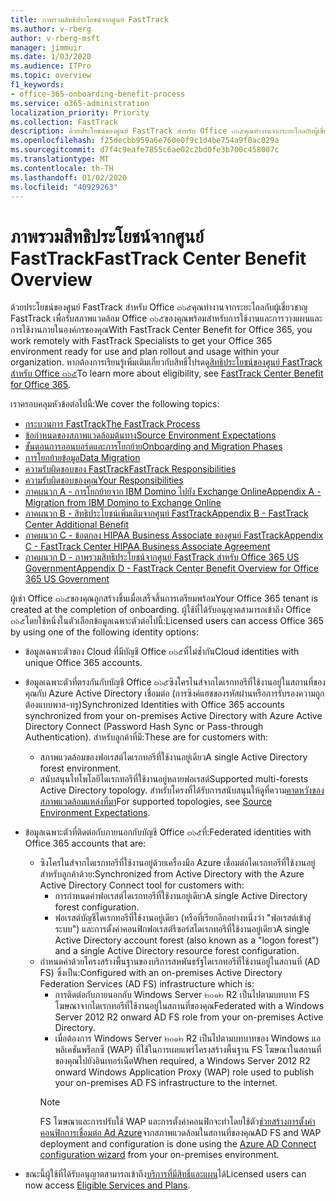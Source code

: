 ```yaml
---
title: ภาพรวมสิทธิประโยชน์จากศูนย์ FastTrack
ms.author: v-rberg
author: v-rberg-msft
manager: jimmuir
ms.date: 1/03/2020
ms.audience: ITPro
ms.topic: overview
f1_keywords:
- office-365-onboarding-benefit-process
ms.service: o365-administration
localization_priority: Priority
ms.collection: FastTrack
description: ด้วยประโยชน์ของศูนย์ FastTrack สำหรับ Office ๓๖๕คุณทำงานจากระยะไกลกับผู้เชี่ยวชาญ FastTrack เพื่อรับสภาพแวดล้อม Office ๓๖๕ของคุณพร้อมสำหรับการใช้งานและการวางแผนและการใช้งานภายในองค์กรของคุณ หากต้องการเรียนรู้เพิ่มเติมเกี่ยวกับสิทธิ์โปรดดูสิทธิประโยชน์ของศูนย์ FastTrack สำหรับ Office ๓๖๕
ms.openlocfilehash: f25decbb959a6e760e0f9c1d4be754a9f0ac029a
ms.sourcegitcommit: d7f4c9eafe7855c6ae02c2bd0fe3b700c458007c
ms.translationtype: MT
ms.contentlocale: th-TH
ms.lasthandoff: 01/02/2020
ms.locfileid: "40929263"
---
```

# <a name="fasttrack-center-benefit-overview"></a><span data-ttu-id="2cadf-104">ภาพรวมสิทธิประโยชน์จากศูนย์ FastTrack</span><span class="sxs-lookup"><span data-stu-id="2cadf-104">FastTrack Center Benefit Overview</span></span>

<span data-ttu-id="2cadf-105">ด้วยประโยชน์ของศูนย์ FastTrack สำหรับ Office ๓๖๕คุณทำงานจากระยะไกลกับผู้เชี่ยวชาญ FastTrack เพื่อรับสภาพแวดล้อม Office ๓๖๕ของคุณพร้อมสำหรับการใช้งานและการวางแผนและการใช้งานภายในองค์กรของคุณ</span><span class="sxs-lookup"><span data-stu-id="2cadf-105">With FastTrack Center Benefit for Office 365, you work remotely with FastTrack Specialists to get your Office 365 environment ready for use and plan rollout and usage within your organization.</span></span> <span data-ttu-id="2cadf-106">หากต้องการเรียนรู้เพิ่มเติมเกี่ยวกับสิทธิ์โปรดดู[สิทธิประโยชน์ของศูนย์ FastTrack สำหรับ Office ๓๖๕](O365-fasttrack-benefit-for-office-365.md)</span><span class="sxs-lookup"><span data-stu-id="2cadf-106">To learn more about eligibility, see [FastTrack Center Benefit for Office 365](O365-fasttrack-benefit-for-office-365.md).</span></span>
  
<span data-ttu-id="2cadf-107">เราครอบคลุมหัวข้อต่อไปนี้:</span><span class="sxs-lookup"><span data-stu-id="2cadf-107">We cover the following topics:</span></span>
- [<span data-ttu-id="2cadf-108">กระบวนการ FastTrack</span><span class="sxs-lookup"><span data-stu-id="2cadf-108">The FastTrack Process</span></span>](O365-fasttrack-process.md) 
- [<span data-ttu-id="2cadf-109">ข้อกำหนดของสภาพแวดล้อมต้นทาง</span><span class="sxs-lookup"><span data-stu-id="2cadf-109">Source Environment Expectations</span></span>](O365-source-environment-expectations.md)
- [<span data-ttu-id="2cadf-110">ขั้นตอนการออนบอร์ดและการโยกย้าย</span><span class="sxs-lookup"><span data-stu-id="2cadf-110">Onboarding and Migration Phases</span></span>](O365-onboarding-and-migration.md)
- [<span data-ttu-id="2cadf-111">การโยกย้ายข้อมูล</span><span class="sxs-lookup"><span data-stu-id="2cadf-111">Data Migration</span></span>](O365-data-migration.md)
- [<span data-ttu-id="2cadf-112">ความรับผิดชอบของ FastTrack</span><span class="sxs-lookup"><span data-stu-id="2cadf-112">FastTrack Responsibilities</span></span>](O365-fasttrack-responsibilities.md)
- [<span data-ttu-id="2cadf-113">ความรับผิดชอบของคุณ</span><span class="sxs-lookup"><span data-stu-id="2cadf-113">Your Responsibilities</span></span>](O365-your-responsibilities.md) 
- [<span data-ttu-id="2cadf-114">ภาคผนวก A - การโยกย้ายจาก IBM Domino ไปยัง Exchange Online</span><span class="sxs-lookup"><span data-stu-id="2cadf-114">Appendix A - Migration from IBM Domino to Exchange Online</span></span>](O365-from-ibm-domino-to-exchange-online.md)
- [<span data-ttu-id="2cadf-115">ภาคผนวก B - สิทธิประโยชน์เพิ่มเติมจากศูนย์ FastTrack</span><span class="sxs-lookup"><span data-stu-id="2cadf-115">Appendix B - FastTrack Center Additional Benefit</span></span>](O365-fasttrack-additional-benefits.md)
- [<span data-ttu-id="2cadf-116">ภาคผนวก C - ข้อตกลง HIPAA Business Associate ของศูนย์ FastTrack</span><span class="sxs-lookup"><span data-stu-id="2cadf-116">Appendix C - FastTrack Center HIPAA Business Associate Agreement</span></span>](O365-hipaa-business-associate-agreement.md)
- [<span data-ttu-id="2cadf-117">ภาคผนวก D - ภาพรวมสิทธิประโยชน์จากศูนย์ FastTrack สำหรับ Office 365 US Government</span><span class="sxs-lookup"><span data-stu-id="2cadf-117">Appendix D - FastTrack Center Benefit Overview for Office 365 US Government</span></span>](US-Gov-appendix-overview.md)
    
<span data-ttu-id="2cadf-118">ผู้เช่า Office ๓๖๕ของคุณถูกสร้างขึ้นเมื่อเสร็จสิ้นการเตรียมพร้อม</span><span class="sxs-lookup"><span data-stu-id="2cadf-118">Your Office 365 tenant is created at the completion of onboarding.</span></span> <span data-ttu-id="2cadf-119">ผู้ใช้ที่ได้รับอนุญาตสามารถเข้าถึง Office ๓๖๕โดยใช้หนึ่งในตัวเลือกข้อมูลเฉพาะตัวต่อไปนี้:</span><span class="sxs-lookup"><span data-stu-id="2cadf-119">Licensed users can access Office 365 by using one of the following identity options:</span></span>
- <span data-ttu-id="2cadf-120">ข้อมูลเฉพาะตัวของ Cloud ที่มีบัญชี Office ๓๖๕ที่ไม่ซ้ำกัน</span><span class="sxs-lookup"><span data-stu-id="2cadf-120">Cloud identities with unique Office 365 accounts.</span></span>
- <span data-ttu-id="2cadf-121">ข้อมูลเฉพาะตัวที่ตรงกันกับบัญชี Office ๓๖๕ซิงโครไนส์จากไดเรกทอรีที่ใช้งานอยู่ในสถานที่ของคุณกับ Azure Active Directory เชื่อมต่อ (การซิงค์แฮชของรหัสผ่านหรือการรับรองความถูกต้องแบบพาส-ทรู)</span><span class="sxs-lookup"><span data-stu-id="2cadf-121">Synchronized Identities with Office 365 accounts synchronized from your on-premises Active Directory with Azure Active Directory Connect (Password Hash Sync or Pass-through Authentication).</span></span> <span data-ttu-id="2cadf-122">สำหรับลูกค้าที่มี:</span><span class="sxs-lookup"><span data-stu-id="2cadf-122">These are for customers with:</span></span>
  - <span data-ttu-id="2cadf-123">สภาพแวดล้อมของฟอเรสต์ไดเรกทอรีที่ใช้งานอยู่เดียว</span><span class="sxs-lookup"><span data-stu-id="2cadf-123">A single Active Directory forest environment.</span></span>
  - <span data-ttu-id="2cadf-124">สนับสนุนโทโพโลยีไดเรกทอรีที่ใช้งานอยู่หลายฟอเรสต์</span><span class="sxs-lookup"><span data-stu-id="2cadf-124">Supported multi-forests Active Directory topology.</span></span> <span data-ttu-id="2cadf-125">สำหรับโครงที่ได้รับการสนับสนุนให้ดูที่ความ[คาดหวังของสภาพแวดล้อมแหล่งที่มา](O365-source-environment-expectations.md)</span><span class="sxs-lookup"><span data-stu-id="2cadf-125">For supported topologies, see [Source Environment Expectations](O365-source-environment-expectations.md).</span></span>
- <span data-ttu-id="2cadf-126">ข้อมูลเฉพาะตัวที่ติดต่อกับภายนอกกับบัญชี Office ๓๖๕ที่:</span><span class="sxs-lookup"><span data-stu-id="2cadf-126">Federated identities with Office 365 accounts that are:</span></span>
  - <span data-ttu-id="2cadf-127">ซิงโครไนส์จากไดเรกทอรีที่ใช้งานอยู่ด้วยเครื่องมือ Azure เชื่อมต่อไดเรกทอรีที่ใช้งานอยู่สำหรับลูกค้าด้วย:</span><span class="sxs-lookup"><span data-stu-id="2cadf-127">Synchronized from Active Directory with the Azure Active Directory Connect tool for customers with:</span></span>
      - <span data-ttu-id="2cadf-128">การกำหนดค่าฟอเรสต์ไดเรกทอรีที่ใช้งานอยู่เดียว</span><span class="sxs-lookup"><span data-stu-id="2cadf-128">A single Active Directory forest configuration.</span></span>
      - <span data-ttu-id="2cadf-129">ฟอเรสต์บัญชีไดเรกทอรีที่ใช้งานอยู่เดียว (หรือที่เรียกอีกอย่างหนึ่งว่า "ฟอเรสต์เข้าสู่ระบบ") และการตั้งค่าคอนฟิกฟอเรสต์รีซอร์สไดเรกทอรีที่ใช้งานอยู่เดียว</span><span class="sxs-lookup"><span data-stu-id="2cadf-129">A single Active Directory account forest (also known as a "logon forest") and a single Active Directory resource forest configuration.</span></span>
  - <span data-ttu-id="2cadf-130">กำหนดค่าด้วยโครงสร้างพื้นฐานของบริการสหพันธรัฐไดเรกทอรีที่ใช้งานอยู่ในสถานที่ (AD FS) ซึ่งเป็น:</span><span class="sxs-lookup"><span data-stu-id="2cadf-130">Configured with an on-premises Active Directory Federation Services (AD FS) infrastructure which is:</span></span>
      - <span data-ttu-id="2cadf-131">การติดต่อกับภายนอกกับ Windows Server ๒๐๑๒ R2 เป็นไปตามบทบาท FS โฆษณาจากไดเรกทอรีที่ใช้งานอยู่ในสถานที่ของคุณ</span><span class="sxs-lookup"><span data-stu-id="2cadf-131">Federated with a Windows Server 2012 R2 onward AD FS role from your on-premises Active Directory.</span></span>
      - <span data-ttu-id="2cadf-132">เมื่อต้องการ Windows Server ๒๐๑๒ R2 เป็นไปตามบทบาทของ Windows แอพลิเคชันพร็อกซี (WAP) ที่ใช้ในการเผยแพร่โครงสร้างพื้นฐาน FS โฆษณาในสถานที่ของคุณไปยังอินเทอร์เน็ต</span><span class="sxs-lookup"><span data-stu-id="2cadf-132">When required, a Windows Server 2012 R2 onward Windows Application Proxy (WAP) role used to publish your on-premises AD FS infrastructure to the internet.</span></span>
    > [!NOTE]
    > <span data-ttu-id="2cadf-133">FS โฆษณาและการปรับใช้ WAP และการตั้งค่าคอนฟิกจะทำโดยใช้ตัว[ช่วยสร้างการตั้งค่าคอนฟิกการเชื่อมต่อ Ad Azure](https://go.microsoft.com/fwlink/?linkid=844794)จากสภาพแวดล้อมในสถานที่ของคุณ</span><span class="sxs-lookup"><span data-stu-id="2cadf-133">AD FS and WAP deployment and configuration is done using the [Azure AD Connect configuration wizard](https://go.microsoft.com/fwlink/?linkid=844794) from your on-premises environment.</span></span> 
  
- <span data-ttu-id="2cadf-134">ขณะนี้ผู้ใช้ที่ได้รับอนุญาตสามารถเข้าถึง[บริการที่มีสิทธิ์และแผน](M365-eligible-services-and-plans.md)ได้</span><span class="sxs-lookup"><span data-stu-id="2cadf-134">Licensed users can now access [Eligible Services and Plans](M365-eligible-services-and-plans.md).</span></span>
    

 

